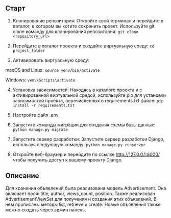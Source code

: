 ## Старт

1. Клонирование репозитория: Откройте свой терминал и перейдите в каталог, в котором вы хотите сохранить проект. Используйте git clone команду для клонирования репозитория:
```git clone <repository_url>```

2. Перейдите в каталог проекта и создайте виртуальную среду:
```cd project_folder```

3. Активировать виртуальную среду:

macOS and Linux:
```source venv/bin/activate```

Windows:
```venv\Scripts\activate```

4. Установка зависимостей: Находясь в каталоге проекта и с активированной виртуальной средой, используйте pip для установки зависимостей проекта, перечисленных в requirements.txt файле:
```pip install -r requirements.txt```

5. Настройте файл .env

6. Запустите команды миграции для создания схемы базы данных:
```python manage.py migrate```

7. Запустите сервер разработки: Запустите сервер разработки Django, используя следующую команду:
```python manage.py runserver```

8. Откройте веб-браузер и перейдите по ссылке http://127.0.0.1:8000/ чтобы получить доступ к вашему проекту Django.

## Описание

Для хранения объявлений была реализована модель Advertisement. Она включает поля: title, author, views_count, position.
Также реализован AdvertisementViewSet для получения и создания этих объявлений. В нем прописаны методы list, retrieve и create.
Новые объявления также можно создать через админ панель.